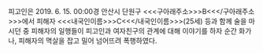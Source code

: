 피고인은 2019. 6. 15. 00:00경 안산시 단원구 <<<구아래주소>>>B<<</구아래주소>>>에서 피해자 <<<내국인이름>>>C<<</내국인이름>>>(25세) 등과 함께 술을 마시던 중 피해자의 일행들이 피고인과 여자친구의 관계에 대해 이야기를 하자 순간 화가 나, 피해자의 멱살을 잡고 밀어 넘어뜨려 폭행하였다.